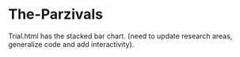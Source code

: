 # The-Parzivals


Trial.html has the stacked bar chart. (need to update research areas, generalize code and add interactivity).
